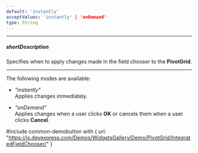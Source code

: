 ```yaml
---
default: 'instantly'
acceptValues: 'instantly' | 'onDemand'
type: String
---
```

---
##### shortDescription
Specifies when to apply changes made in the field chooser to the **PivotGrid**.

---
The following modes are available: 

- *"instantly"*     
Applies changes immediately.

- *"onDemand"*      
Applies changes when a user clicks **OK** or cancels them when a user clicks **Cancel**. 

#include common-demobutton with {
    url: "https://js.devexpress.com/Demos/WidgetsGallery/Demo/PivotGrid/IntegratedFieldChooser/"
}